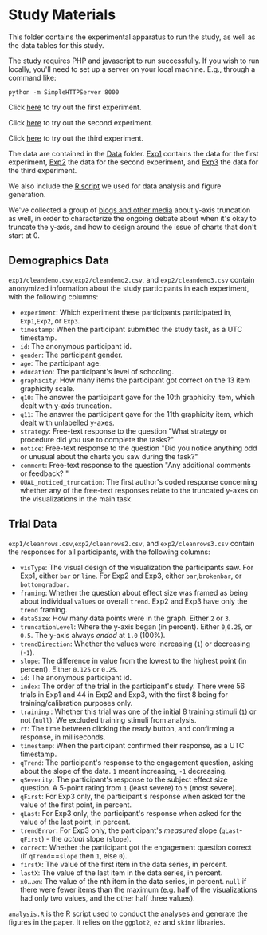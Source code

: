 # Study Materials
This folder contains the experimental apparatus to run the study, as well as the data tables for this study.

The study requires PHP and javascript to run successfully.
If you wish to run locally, you'll need to set up a server on your local machine. E.g., through a command like:
```
python -m SimpleHTTPServer 8000
````

Click [here](consent.html?exp=exp1) to try out the first experiment.

Click [here](consent.html?exp=exp2) to try out the second experiment.

Click [here](consent.html?exp=exp3) to try out the third experiment.

The data are contained in the [Data](data/) folder.
[Exp1](data/exp1) contains the data for the first experiment, [Exp2](data/exp2) the data for the second experiment, and [Exp3](data/exp3) the data for the third experiment.

We also include the [R script](data/analysis.R) we used for data analysis and figure generation.

We've collected a group of [blogs and other media](blogs.csv) about y-axis truncation as well, in order to characterize the ongoing debate about when it's okay to truncate the y-axis, and how to design around the issue of charts that don't start at 0.

## Demographics Data
`exp1/cleandemo.csv`,`exp2/cleandemo2.csv`, and `exp2/cleandemo3.csv` contain anonymized information about the study participants in each experiment, with the following columns:
* `experiment`: Which experiment these participants participated in, `Exp1`,`Exp2`, or `Exp3`.
* `timestamp`: When the participant submitted the study task, as a UTC timestamp.
* `id`: The anonymous participant id.
* `gender`: The participant gender.
* `age`: The participant age.
* `education`: The participant's level of schooling.
* `graphicity`: How many items the participant got correct on the 13 item graphicity scale.
* `q10`: The answer the participant gave for the 10th graphicity item, which dealt with y-axis truncation.
* `q11`: The answer the participant gave for the 11th graphicity item, which dealt with unlabelled y-axes.
* `strategy`: Free-text response to the question "What strategy or procedure did you use to complete the tasks?"
* `notice`: Free-text response to the question "Did you notice anything odd or unusual about the charts you saw during the task?"
* `comment`: Free-text response to the question "Any additional comments or feedback? "
* `QUAL_noticed_truncation`: The first author's coded response concerning whether any of the free-text responses relate to the truncated y-axes on the visualizations in the main task.

## Trial Data
`exp1/cleanrows.csv`,`exp2/cleanrows2.csv`, and `exp2/cleanrows3.csv` contain the responses for all participants, with the following columns:

* `visType`: The visual design of the visualization the participants saw. For Exp1, either `bar` or `line`. For Exp2 and Exp3, either `bar`,`brokenbar`, or `bottomgradbar`.
* `framing`: Whether the question about effect size was framed as being about individual `values` or overall `trend`. Exp2 and Exp3 have only the `trend` framing.
* `dataSize`: How many data points were in the graph. Either `2` or `3`.
* `truncationLevel`: Where the y-axis began (in percent). Either `0`,`0.25`, or `0.5`. The y-axis always _ended_ at `1.0` (100%).
* `trendDirection`: Whether the values were increasing (`1`) or decreasing (`-1`).
* `slope`: The difference in value from the lowest to the highest point (in percent). Either `0.125` or `0.25`.
* `id`: The anonymous participant id.
* `index`: The order of the trial in the participant's study. There were 56 trials in Exp1 and 44 in Exp2 and Exp3, with the first 8 being for training/calibration purposes only.
* `training` : Whether this trial was one of the initial 8 training stimuli (`1`) or not (`null`). We excluded training stimuli from analysis.
* `rt`: The time between clicking the ready button, and confirming a response, in milliseconds.
* `timestamp`: When the participant confirmed their response, as a UTC timestamp.
* `qTrend`: The participant's response to the engagement question, asking about the slope of the data. `1` meant increasing, `-1` decreasing.
* `qSeverity`: The participant's response to the subject effect size question. A 5-point rating from `1` (least severe) to `5` (most severe).
* `qFirst`: For Exp3 only, the participant's response when asked for the value of the first point, in percent.
* `qLast`: For Exp3 only, the participant's response when asked for the value of the last point, in percent.
* `trendError`: For Exp3 only, the participant's *measured* slope (`qLast`-`qFirst`) - the *actual* slope (`slope`).
* `correct`: Whether the participant got the engagement question correct (if `qTrend`==`slope` then `1`, else `0`).
* `firstX`: The value of the first item in the data series, in percent.
* `lastX`: The value of the last item in the data series, in percent.
* `x0`...`xn`: The value of the nth item in the data series, in percent. `null` if there were fewer items than the maximum (e.g. half of the visualizations had only two values, and the other half three values).

`analysis.R` is the R script used to conduct the analyses and generate the figures in the paper. It relies on the `ggplot2`, `ez` and `skimr` libraries.
